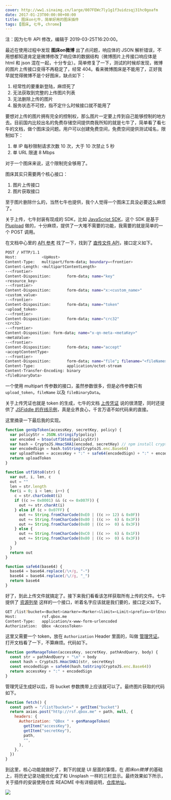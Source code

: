 ```yaml
---
cover: http://ww1.sinaimg.cn/large/007FEWc7ly1g1f3uidzsqj31hc0goafm
date: 2017-01-23T00:00:00+08:00
title: 图床on七牛，简单好用的图床插件
tags: [图床, 七牛, chrome]
---
```


注：因为七牛 API 修改，编辑于 2019-03-25T16:20:00。

最近在使用过程中发现 **图床on微博** 出了点问题，响应体的 JSON 解析错误，不用想都知道肯定是微博修改了响应体的数据结构（微博图片上传接口响应体是 html 和 json 混在一起，十分专业）。简单修复了一下，测试的时候却发现，微博的图片上传接口变得不再稳定了，经常 404。看来微博图床是不能用了，正好我早就觉得微博不是个好图床，缺点如下：

1. 经常性的要重新登陆，麻烦死了
2. 无法获取到完整的上传图片列表
3. 无法删除上传的图片
4. 服务状态不可控，指不定什么时候接口就不能用了

<!--more-->

要想对上传的图片拥有完全的控制权，那么图片一定要上传到自己能够控制的地方去。目前国内比较出名的免费存储空间提供商我所知的就是七牛了，简单看了看七牛的文档，做个图床没问题。用户可以创建免费空间，免费空间提供测试域名，限制如下：

1. 单 IP 每秒限制请求次数 10 次，大于 10 次禁止 5 秒
2. 单 URL 限速 8 Mbps

对于一个图床来说，这个限制完全够用了。

图床其实只需要两个核心接口：

1. 图片上传接口
2. 图片获取接口

至于图片删除什么的，当然七牛也提供，我个人觉得一个图床工具没必要这么麻烦了。

关于上传，七牛封装有现成的 SDK，比如 [JavaScript SDK]，这个 SDK 是基于 [Plupload] 做的，十分麻烦，提供了一大堆不需要的功能，我需要的就是简单的一个 POST 调用。

在文档中心里的 [API 参考] 找了一下，找到了 [直传文件 API]，接口定义如下。

```bash
POST / HTTP/1.1
Host:           <UpHost>
Content-Type:   multipart/form-data; boundary=<frontier>
Content-Length: <multipartContentLength>
--<frontier>
Content-Disposition:       form-data; name="key"
<resource_key>
--<frontier>
Content-Disposition:       form-data; name="x:<custom_name>"
<custom_value>
--<frontier>
Content-Disposition:       form-data; name="token"
<upload_token>
--<frontier>
Content-Disposition:       form-data; name="crc32"
<crc32>
--<frontier>
Content-Disposition: form-data; name="x-qn-meta-<metaKey>"
<metaValue>
--<frontier>
Content-Disposition:       form-data; name="accept"
<acceptContentType>
--<frontier>
Content-Disposition:       form-data; name="file"; filename="<fileName>"
Content-Type:              application/octet-stream
Content-Transfer-Encoding: binary
<fileBinaryData>
```

一个使用 multipart 传参数的接口，虽然参数很多，但是必传参数只有 `upload_token`，`fileName` 以及 `fileBinaryData`。

关于上传凭证也就是 token 的生成，七牛的文档 [上传凭证] 说的很清楚，同时还提供了 [JSFiddle 的在线示例]，真是业界良心，千言万语不如代码来的直接。

这里摘录一下最后我的实现。

```javascript
function genUpToken(accessKey, secretKey, policy) {
  var policyStr = JSON.stringify(policy)
  var encoded = btoa(utf16to8(policyStr))
  var hash = CryptoJS.HmacSHA1(encoded, secretKey) // npm install crypto-js
  var encodedSign = hash.toString(CryptoJS.enc.Base64)
  var uploadToken = accessKey + ":" + safe64(encodedSign) + ":" + encoded
  return uploadToken
}

function utf16to8(str) {
  var out, i, len, c
  out = ""
  len = str.length
  for(i = 0; i < len; i++) {
    c = str.charCodeAt(i)
    if ((c >= 0x0001) && (c <= 0x007F)) {
      out += str.charAt(i)
    } else if (c > 0x07FF) {
      out += String.fromCharCode(0xE0 | ((c >> 12) & 0x0F))
      out += String.fromCharCode(0x80 | ((c >>  6) & 0x3F))
      out += String.fromCharCode(0x80 | ((c >>  0) & 0x3F))
    } else {
      out += String.fromCharCode(0xC0 | ((c >>  6) & 0x1F))
      out += String.fromCharCode(0x80 | ((c >>  0) & 0x3F))
    }
  }
  return out
}

function safe64(base64) {
  base64 = base64.replace(/\+/g, "-")
  base64 = base64.replace(/\//g, "_")
  return base64
}
```

好了，到此上传文件就搞定了。接下来我们看看该怎样获取所有上传的文件。七牛提供了 [资源列举] 这样的一个接口，听着名字应该就是我们要的，接口定义如下。

```bash
GET /list?bucket=<Bucket>&marker=<Marker>&limit=<Limit>&prefix=<UrlEncodedPrefix>&delimiter=<UrlEncodedDelimiter> HTTP/1.1
Host:           rsf.qbox.me
Content-Type:   application/x-www-form-urlencoded
Authorization:  QBox <AccessToken>
```

这里又需要一个 token，放在 `Authorization` Header 里面的，叫做 [管理凭证]。打开文档看了一下，不算麻烦。代码如下。

```javascript
function genManageToken(accessKey, secretKey, pathAndQuery, body) {
  const str = pathAndQuery + "\n" + body
  const hash = CryptoJS.HmacSHA1(str, secretKey)
  const encodedSign = safe64(hash.toString(CryptoJS.enc.Base64))
  return accessKey + ":" + encodedSign
}
```

管理凭证生成好以后，将 bucket 参数携带上应该就可以了。最终图片获取的代码如下。

```javascript
function fetch() {
  const path = "/list?bucket=" + getItem("bucket")
  return axios.post("http://rsf.qbox.me" + path, null, {
    headers: {
      Authorization: "QBox " + genManageToken(
        getItem("accessKey"),
        getItem("secretKey"),
        path,
        "",
      ),
    },
  })
}
```

到这里，核心功能就做好了，剩下的就是 UI 层面的事情，在 *图床on微博* 的基础上，将历史记录功能优化成了和 Unsplash 一样的三栏显示。最终效果如下所示，关于插件的安装使用仓库 README 中有详细说明，[仓库地址]。

![](http://ww1.sinaimg.cn/large/007FEWc7ly1g1f3v5j3f4g31810jcnpd)

[JavaScript SDK]: https://developer.qiniu.com/kodo/sdk/1283/javascript
[Plupload]: http://www.plupload.com/
[API 参考]: https://developer.qiniu.com/kodo/api/1731/api-overview
[直传文件 API]: https://developer.qiniu.com/kodo/api/1312/upload
[JSFiddle 的在线示例]: http://jsfiddle.net/gh/get/extjs/4.2/icattlecoder/jsfiddle/tree/master/uptoken
[资源列举]: https://developer.qiniu.com/kodo/api/1284/list
[管理凭证]: https://developer.qiniu.com/kodo/manual/1201/access-token
[仓库地址]: https://github.com/fate-lovely/pic-on-qiniu
[上传凭证]: https://developer.qiniu.com/kodo/manual/1208/upload-token

